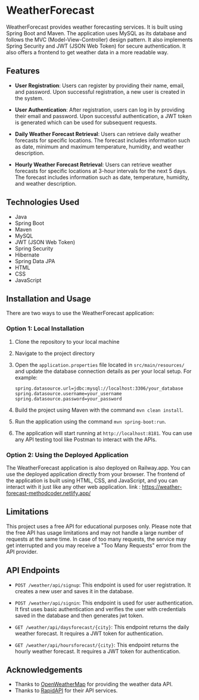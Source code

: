 # WeatherForecast

WeatherForecast  provides weather forecasting services. It is built using Spring Boot and Maven. The application uses MySQL as its database and follows the MVC (Model-View-Controller) design pattern. It also implements Spring Security and JWT (JSON Web Token) for secure authentication.
It also offers a frontend to get weather data in a more readable way.

## Features

- **User Registration**: Users can register by providing their name, email, and password. Upon successful registration, a new user is created in the system.

- **User Authentication**: After registration, users can log in by providing their email and password. Upon successful authentication, a JWT token is generated which can be used for subsequent requests.

- **Daily Weather Forecast Retrieval**: Users can retrieve daily weather forecasts for specific locations. The forecast includes information such as date, minimum and maximum temperature, humidity, and weather description.

- **Hourly Weather Forecast Retrieval**: Users can retrieve weather forecasts for specific locations at 3-hour intervals for the next 5 days. The forecast includes information such as date, temperature, humidity, and weather description.

## Technologies Used

- Java
- Spring Boot
- Maven
- MySQL
- JWT (JSON Web Token)
- Spring Security
- Hibernate
- Spring Data JPA
- HTML
- CSS
- JavaScript

## Installation and Usage

There are two ways to use the WeatherForecast application:

### Option 1: Local Installation

1. Clone the repository to your local machine
2. Navigate to the project directory  
3. Open the `application.properties` file located in `src/main/resources/` and update the database connection details as per your local setup. For example:

    ```properties
    spring.datasource.url=jdbc:mysql://localhost:3306/your_database
    spring.datasource.username=your_username
    spring.datasource.password=your_password
    ```

4. Build the project using Maven with the command `mvn clean install`.
5. Run the application using the command `mvn spring-boot:run`.
6. The application will start running at `http://localhost:8181`. You can use any API testing tool like Postman to interact with the APIs.

### Option 2: Using the Deployed Application

The WeatherForecast application is also deployed on Railway.app. You can use the deployed application directly from your browser. The frontend of the application is built using HTML, CSS, and JavaScript, and you can interact with it just like any other web application.
link : https://weather-forecast-methodcoder.netlify.app/

## Limitations

This project uses a free API for educational purposes only. Please note that the free API has usage limitations and may not handle a large number of requests at the same time. In case of too many requests, the service may get interrupted and you may receive a "Too Many Requests" error from the API provider.

## API Endpoints

- `POST /weather/api/signup`: This endpoint is used for user registration. It creates a new user and saves it in the database.

- `POST /weather/api/signin`: This endpoint is used for user authentication. It first uses basic authentication and verifies the user with credentials saved in the database and then generates jwt token.

- `GET /weather/api/daysforecast/{city}`: This endpoint returns the daily weather forecast. It requires a JWT token for authentication.

- `GET /weather/api/hoursforecast/{city}`: This endpoint returns the hourly weather forecast. It requires a JWT token for authentication.

## Acknowledgements

- Thanks to [OpenWeatherMap](https://openweathermap.org/) for providing the weather data API.
- Thanks to [RapidAPI](https://rapidapi.com/) for their API services.
